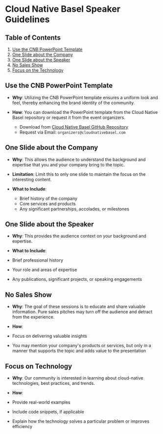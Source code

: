 # Cloud Native Basel Speaker Guidelines

## Table of Contents
1. [Use the CNB PowerPoint Template](#use-the-cnb-powerpoint-template)
2. [One Slide about the Company](#one-slide-about-the-company)
3. [One Slide about the Speaker](#one-slide-about-the-speaker)
4. [No Sales Show](#no-sales-show)
5. [Focus on the Technology](#focus-on-the-technology)

## Use the CNB PowerPoint Template

- **Why**: Utilizing the CNB PowerPoint template ensures a uniform look and feel, thereby enhancing the brand identity of the community.

- **How**: You can download the PowerPoint template from the Cloud Native Basel repository or request it from the event organizers.

  - Download from [Cloud Native Basel GitHub Repository](#)
  - Request via Email: `organizers@cloudnativebasel.com`

## One Slide about the Company

- **Why**: This allows the audience to understand the background and expertise that you and your company bring to the topic.
  
- **Limitation**: Limit this to only one slide to maintain the focus on the interesting content.

- **What to Include**:
  - Brief history of the company
  - Core services and products
  - Any significant partnerships, accolades, or milestones
 
## One Slide about the Speaker

- **Why**: This provides the audience context on your background and expertise.

- **What to Include**:
- Brief professional history
- Your role and areas of expertise
- Any publications, significant projects, or speaking engagements

## No Sales Show

- **Why**: The goal of these sessions is to educate and share valuable information. Pure sales pitches may turn off the audience and detract from the experience.

- **How**:
- Focus on delivering valuable insights
- You may mention your company's products or services, but only in a manner that supports the topic and adds value to the presentation

## Focus on Technology

- **Why**: Our community is interested in learning about cloud-native technologies, best practices, and trends.

- **How**:
- Provide real-world examples
- Include code snippets, if applicable
- Explain how the technology solves a particular problem or improves efficiency

